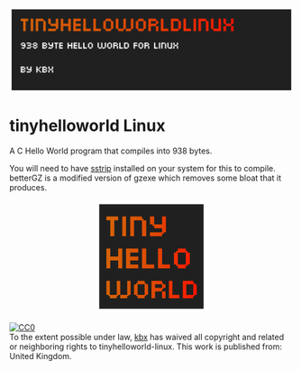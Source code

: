 ![banner](./brand/banner.png)
# tinyhelloworld Linux

A C Hello World program that compiles into 938 bytes.

You will need to have [sstrip](https://github.com/aunali1/super-strip "sstrip") installed on your system for this to compile.
betterGZ is a modified version of gzexe which removes some bloat that it produces.


<p align="center">
<img src="./brand/icon.png" alt="drawing" width="200" height="200"/>
</p>

<p xmlns:dct="http://purl.org/dc/terms/" xmlns:vcard="http://www.w3.org/2001/vcard-rdf/3.0#">
  <a rel="license"
     href="http://creativecommons.org/publicdomain/zero/1.0/">
    <img src="https://licensebuttons.net/p/zero/1.0/88x31.png" style="border-style: none;" alt="CC0" />
  </a>
  <br />
  To the extent possible under law,
  <a rel="dct:publisher"
     href="https://github.com/kb-x/tinyhelloworld-linux">
    <span property="dct:title">kbx</span></a>
  has waived all copyright and related or neighboring rights to
  <span property="dct:title">tinyhelloworld-linux</span>.
This work is published from:
<span property="vcard:Country" datatype="dct:ISO3166"
      content="GB" about="https://github.com/kb-x/tinyhelloworld-linux">
  United Kingdom</span>.
</p>
